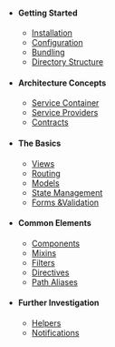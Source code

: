 * #### Getting Started
  * [Installation](/docs/{{version}}/installation)
  * [Configuration](/docs/{{version}}/configuration)
  * [Bundling](/docs/{{version}}/bundling)
  * [Directory Structure](/docs/{{version}}/directory-structure)
* #### Architecture Concepts
  * [Service Container](/docs/{{version}}/service-container)
  * [Service Providers](/docs/{{version}}/service-providers)
  * [Contracts](/docs/{{version}}/contracts)
* #### The Basics
  * [Views](/docs/{{version}}/views)
  * [Routing](/docs/{{version}}/routing)
  * [Models](/docs/{{version}}/Models)
  * [State Management](/docs/{{version}}/state)
  * [Forms &Validation](/docs/{{version}}/forms-&-validation)
* #### Common Elements
  * [Components](/docs/{{version}}/components)
  * [Mixins](/docs/{{version}}/mixins)
  * [Filters](/docs/{{version}}/filters)
  * [Directives](/docs/{{version}}/directives)
  * [Path Aliases](/docs/{{version}}/path-aliases)
* #### Further Investigation
  * [Helpers](/docs/{{version}}/helpers)
  * [Notifications](/docs/{{version}}/notifications)
